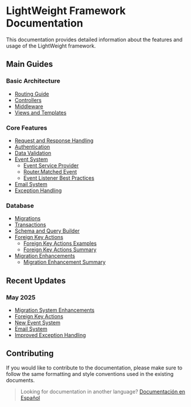 # LightWeight Framework Documentation

This documentation provides detailed information about the features and usage of the LightWeight framework.

## Main Guides

### Basic Architecture
- [Routing Guide](routing-guide.md)
- [Controllers](controllers-guide.md)
- [Middleware](middleware-guide.md)
- [Views and Templates](views-templating.md)

### Core Features
- [Request and Response Handling](request-response-handling.md)
- [Authentication](authentication-guide.md)
- [Data Validation](validation-guide.md)
- [Event System](events-guide.md)
  - [Event Service Provider](event-service-provider.md)
  - [Router.Matched Event](router-matched-event.md)
  - [Event Listener Best Practices](event-listener-best-practices.md)
- [Email System](mail-system.md)
- [Exception Handling](exception-handling.md)

### Database
- [Migrations](create-migration-guide.md)
- [Transactions](database-transactions.md)
- [Schema and Query Builder](migrations-schema-builder.md)
- [Foreign Key Actions](foreign-key-actions.md)
  - [Foreign Key Actions Examples](foreign-key-actions-examples.md)
  - [Foreign Key Actions Summary](foreign-key-actions-summary.md)
- [Migration Enhancements](migration-enhancement-documentation.md)
  - [Migration Enhancement Summary](migration-enhancement-summary.md)

## Recent Updates

### May 2025
- [Migration System Enhancements](migration-enhancement-documentation.md)
- [Foreign Key Actions](foreign-key-actions.md)
- [New Event System](events-guide.md)
- [Email System](mail-system.md)
- [Improved Exception Handling](exception-handling.md)

## Contributing

If you would like to contribute to the documentation, please make sure to follow the same formatting and style conventions used in the existing documents.

> Looking for documentation in another language? [Documentación en Español](/docs/es/index.md)
